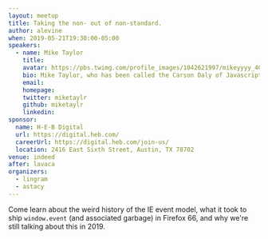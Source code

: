 ```yaml
---
layout: meetup
title: Taking the non- out of non-standard.
author: alevine
when: 2019-05-21T19:30:00-05:00
speakers:
  - name: Mike Taylor
    title:
    avatar: https://pbs.twimg.com/profile_images/1042621997/mikeyyyy_400x400.png
    bio: Mike Taylor, who has been called the Carson Daly of Javascript, is an Engineering Manager on the Web Compatibility Team at Mozilla. Come learn more about him, as the author of this blog post does not know that much!
    email:
    homepage:
    twitter: miketaylr
    github: miketaylr
    linkedin:
sponsor:
  name: H-E-B Digital
  url: https://digital.heb.com/
  careerUrl: https://digital.heb.com/join-us/
  location: 2416 East Sixth Street, Austin, TX 78702
venue: indeed
after: lavaca
organizers:
  - lingram
  - astacy
---
```


Come learn about the weird history of the IE event model, what it took to ship `window.event` (and associated garbage) in Firefox 66, and why we're still talking about this in 2019.
